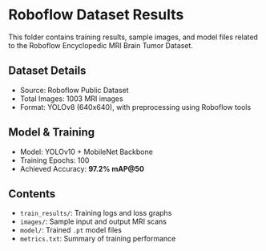 # Roboflow Dataset Results

This folder contains training results, sample images, and model files related to the Roboflow Encyclopedic MRI Brain Tumor Dataset.

## Dataset Details
- Source: Roboflow Public Dataset
- Total Images: 1003 MRI images
- Format: YOLOv8 (640x640), with preprocessing using Roboflow tools

## Model & Training
- Model: YOLOv10 + MobileNet Backbone
- Training Epochs: 100
- Achieved Accuracy: **97.2% mAP@50**

## Contents
- `train_results/`: Training logs and loss graphs
- `images/`: Sample input and output MRI scans
- `model/`: Trained `.pt` model files
- `metrics.txt`: Summary of training performance
